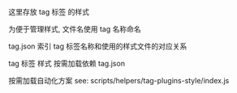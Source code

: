 这里存放 tag 标签 的样式

为便于管理样式, 文件名使用 tag 名称命名

tag.json 索引 tag 标签名称和使用的样式文件的对应关系

tag 标签 样式 按需加载依赖 tag.json

按需加载自动化方案 see: scripts/helpers/tag-plugins-style/index.js
